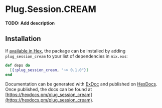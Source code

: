 # Plug.Session.CREAM

**TODO: Add description**

## Installation

If [available in Hex](https://hex.pm/docs/publish), the package can be installed
by adding `plug_session_cream` to your list of dependencies in `mix.exs`:

```elixir
def deps do
  [{:plug_session_cream, "~> 0.1.0"}]
end
```

Documentation can be generated with [ExDoc](https://github.com/elixir-lang/ex_doc)
and published on [HexDocs](https://hexdocs.pm). Once published, the docs can
be found at [https://hexdocs.pm/plug_session_cream](https://hexdocs.pm/plug_session_cream).

